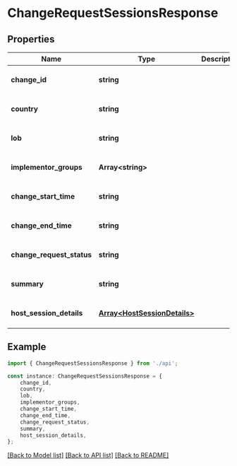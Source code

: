 # ChangeRequestSessionsResponse


## Properties

Name | Type | Description | Notes
------------ | ------------- | ------------- | -------------
**change_id** | **string** |  | [optional] [default to undefined]
**country** | **string** |  | [optional] [default to undefined]
**lob** | **string** |  | [optional] [default to undefined]
**implementor_groups** | **Array&lt;string&gt;** |  | [optional] [default to undefined]
**change_start_time** | **string** |  | [optional] [default to undefined]
**change_end_time** | **string** |  | [optional] [default to undefined]
**change_request_status** | **string** |  | [optional] [default to undefined]
**summary** | **string** |  | [optional] [default to undefined]
**host_session_details** | [**Array&lt;HostSessionDetails&gt;**](HostSessionDetails.md) |  | [optional] [default to undefined]

## Example

```typescript
import { ChangeRequestSessionsResponse } from './api';

const instance: ChangeRequestSessionsResponse = {
    change_id,
    country,
    lob,
    implementor_groups,
    change_start_time,
    change_end_time,
    change_request_status,
    summary,
    host_session_details,
};
```

[[Back to Model list]](../README.md#documentation-for-models) [[Back to API list]](../README.md#documentation-for-api-endpoints) [[Back to README]](../README.md)
